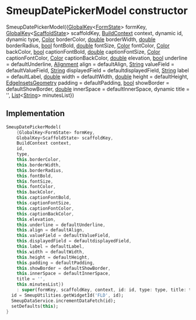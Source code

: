 


# SmeupDatePickerModel constructor







SmeupDatePickerModel({[GlobalKey](https://api.flutter.dev/flutter/widgets/GlobalKey-class.html)&lt;[FormState](https://api.flutter.dev/flutter/widgets/FormState-class.html)> formKey, [GlobalKey](https://api.flutter.dev/flutter/widgets/GlobalKey-class.html)&lt;[ScaffoldState](https://api.flutter.dev/flutter/material/ScaffoldState-class.html)> scaffoldKey, [BuildContext](https://api.flutter.dev/flutter/widgets/BuildContext-class.html) context, dynamic id, dynamic type, [Color](https://api.flutter.dev/flutter/dart-ui/Color-class.html) borderColor, [double](https://api.flutter.dev/flutter/dart-core/double-class.html) borderWidth, [double](https://api.flutter.dev/flutter/dart-core/double-class.html) borderRadius, [bool](https://api.flutter.dev/flutter/dart-core/bool-class.html) fontBold, [double](https://api.flutter.dev/flutter/dart-core/double-class.html) fontSize, [Color](https://api.flutter.dev/flutter/dart-ui/Color-class.html) fontColor, [Color](https://api.flutter.dev/flutter/dart-ui/Color-class.html) backColor, [bool](https://api.flutter.dev/flutter/dart-core/bool-class.html) captionFontBold, [double](https://api.flutter.dev/flutter/dart-core/double-class.html) captionFontSize, [Color](https://api.flutter.dev/flutter/dart-ui/Color-class.html) captionFontColor, [Color](https://api.flutter.dev/flutter/dart-ui/Color-class.html) captionBackColor, [double](https://api.flutter.dev/flutter/dart-core/double-class.html) elevation, [bool](https://api.flutter.dev/flutter/dart-core/bool-class.html) underline = defaultUnderline, [Alignment](https://api.flutter.dev/flutter/painting/Alignment-class.html) align = defaultAlign, [String](https://api.flutter.dev/flutter/dart-core/String-class.html) valueField = defaultValueField, [String](https://api.flutter.dev/flutter/dart-core/String-class.html) displayedField = defaultdisplayedField, [String](https://api.flutter.dev/flutter/dart-core/String-class.html) label = defaultLabel, [double](https://api.flutter.dev/flutter/dart-core/double-class.html) width = defaultWidth, [double](https://api.flutter.dev/flutter/dart-core/double-class.html) height = defaultHeight, [EdgeInsetsGeometry](https://api.flutter.dev/flutter/painting/EdgeInsetsGeometry-class.html) padding = defaultPadding, [bool](https://api.flutter.dev/flutter/dart-core/bool-class.html) showBorder = defaultShowBorder, [double](https://api.flutter.dev/flutter/dart-core/double-class.html) innerSpace = defaultInnerSpace, dynamic title = '', [List](https://api.flutter.dev/flutter/dart-core/List-class.html)&lt;[String](https://api.flutter.dev/flutter/dart-core/String-class.html)> minutesList})





## Implementation

```dart
SmeupDatePickerModel(
    {GlobalKey<FormState> formKey,
    GlobalKey<ScaffoldState> scaffoldKey,
    BuildContext context,
    id,
    type,
    this.borderColor,
    this.borderWidth,
    this.borderRadius,
    this.fontBold,
    this.fontSize,
    this.fontColor,
    this.backColor,
    this.captionFontBold,
    this.captionFontSize,
    this.captionFontColor,
    this.captionBackColor,
    this.elevation,
    this.underline = defaultUnderline,
    this.align = defaultAlign,
    this.valueField = defaultValueField,
    this.displayedField = defaultdisplayedField,
    this.label = defaultLabel,
    this.width = defaultWidth,
    this.height = defaultHeight,
    this.padding = defaultPadding,
    this.showBorder = defaultShowBorder,
    this.innerSpace = defaultInnerSpace,
    title = '',
    this.minutesList})
    : super(formKey, scaffoldKey, context, id: id, type: type, title: title) {
  id = SmeupUtilities.getWidgetId('FLD', id);
  SmeupDataService.incrementDataFetch(id);
  setDefaults(this);
}
```







